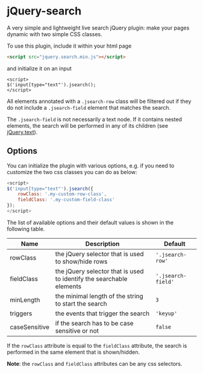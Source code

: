 # jQuery-search

A very simple and lightweight live search jQuery plugin: make your pages dynamic with two simple CSS classes.

To use this plugin, include it within your html page
```html
<script src="jquery.search.min.js"></script>
```
and initialize it on an input
```
<script>
$('input[type="text"').jsearch();
</script>
```
All elements annotated with a `.jsearch-row` class will be filtered out if they do not include a `.jsearch-field` element that matches the search.

The `.jsearch-field` is not necessarily a text node. If it contains nested elements, the search will be performed in any of its children (see [jQuery.text](http://api.jquery.com/text/)).

## Options

You can initialize the plugin with various options, e.g. if you need to customize the two css classes you can do as below:
```js
<script>
$('input[type="text"').jsearch({
	rowClass: '.my-custom-row-class',
	fieldClass: '.my-custom-field-class'
});
</script>
```

The list of available options and their default values is shown in the following table.

| Name          | Description                                                               | Default            |
| ------------- |---------------------------------------------------------------------------| -------------------|
| rowClass      | the jQuery selector that is used to show/hide rows                        | `'.jsearch-row'`   |
| fieldClass    | the jQuery selector that is used to identify the searchable elements      | `'.jsearch-field'` |
| minLength     | the minimal length of the string to start the search                      | `3`                |
| triggers      | the events that trigger the search                                        | `'keyup'`          |
| caseSensitive | if the search has to be case sensitive or not                             | `false`            |

If the `rowClass` attribute is equal to the `fieldClass` attribute, the search is performed in the same element that is shown/hidden.

**Note**: the `rowClass` and `fieldClass` attributes can be any css selectors.